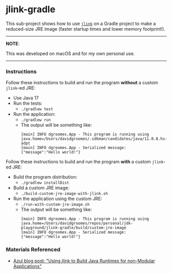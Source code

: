 # jlink-gradle

This sub-project shows how to use [`jlink`](https://openjdk.java.net/jeps/282) on a Gradle project to make a reduced-size JRE image (faster startup times and lower memory footprint!).

---
**NOTE**:

This was developed on macOS and for my own personal use.

---

### Instructions

Follow these instructions to build and run the program **without** a custom `jlink`-ed JRE:

* Use Java 17
* Run the tests:
  * `./gradlew test`
* Run the application:
  * `./gradlew run`
  * The output will be something like:
    ```
    [main] INFO dgroomes.App - This program is running using java.home=/Users/davidgroomes/.sdkman/candidates/java/11.0.8.hs-adpt
    [main] INFO dgroomes.App - Serialized message: {"message":"Hello world!"}
    ```

Follow these instructions to build and run the program **with** a custom `jlink`-ed JRE:

* Build the program distribution:
  * `./gradlew installDist`
* Build a custom JRE image:
  * `./build-custom-jre-image-with-jlink.sh`
* Run the application using the custom JRE:
  * `./run-with-custom-jre-image.sh`
  * The output will be something like:
    ```
    [main] INFO dgroomes.App - This program is running using java.home=/Users/davidgroomes/repos/personal/jdk-playground/jlink-gradle/build/custom-jre-image
    [main] INFO dgroomes.App - Serialized message: {"message":"Hello world!"}
    ```

### Materials Referenced

* [Azul blog post: "Using jlink to Build Java Runtimes for non-Modular Applications"](https://medium.com/azulsystems/using-jlink-to-build-java-runtimes-for-non-modular-applications-9568c5e70ef4)

